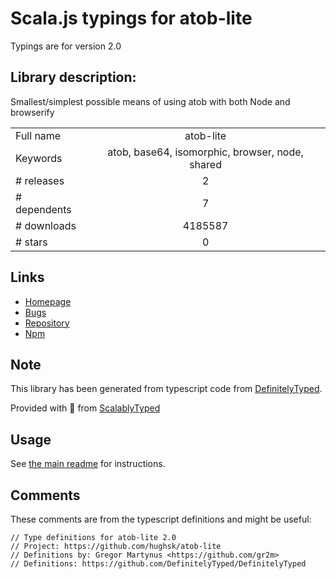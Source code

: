
# Scala.js typings for atob-lite

Typings are for version 2.0

## Library description:
Smallest/simplest possible means of using atob with both Node and browserify

|                    |                 |
| ------------------ | :-------------: |
| Full name          | atob-lite |
| Keywords           | atob, base64, isomorphic, browser, node, shared |
| # releases         | 2 |
| # dependents       | 7 |
| # downloads        | 4185587 |
| # stars            | 0 |

## Links
- [Homepage](https://github.com/hughsk/atob-lite)
- [Bugs](https://github.com/hughsk/atob-lite/issues)
- [Repository](https://github.com/hughsk/atob-lite)
- [Npm](https://www.npmjs.com/package/atob-lite)
    


## Note
This library has been generated from typescript code from [DefinitelyTyped](https://definitelytyped.org).

Provided with :purple_heart: from [ScalablyTyped](https://github.com/oyvindberg/ScalablyTyped)

## Usage
See [the main readme](../../readme.md) for instructions.

## Comments

These comments are from the typescript definitions and might be useful:
```
// Type definitions for atob-lite 2.0
// Project: https://github.com/hughsk/atob-lite
// Definitions by: Gregor Martynus <https://github.com/gr2m>
// Definitions: https://github.com/DefinitelyTyped/DefinitelyTyped

```

